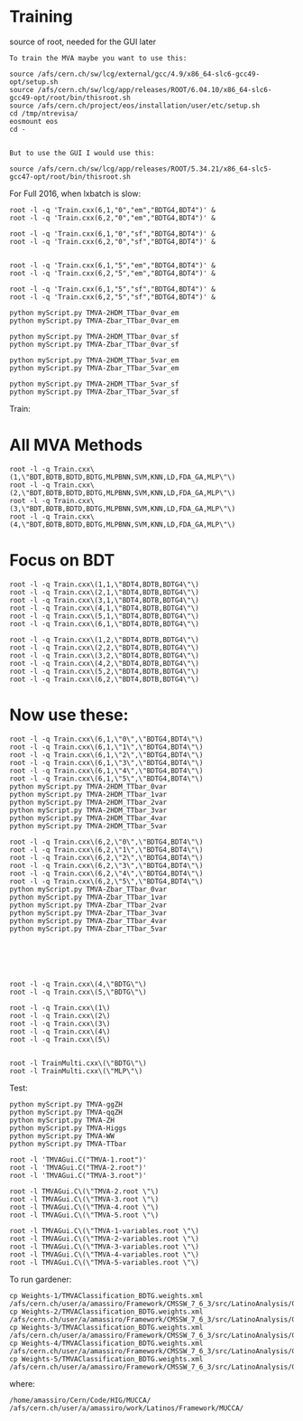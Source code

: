 Training
====

source of root, needed for the GUI later


    To train the MVA maybe you want to use this:

    source /afs/cern.ch/sw/lcg/external/gcc/4.9/x86_64-slc6-gcc49-opt/setup.sh
    source /afs/cern.ch/sw/lcg/app/releases/ROOT/6.04.10/x86_64-slc6-gcc49-opt/root/bin/thisroot.sh
    source /afs/cern.ch/project/eos/installation/user/etc/setup.sh
    cd /tmp/ntrevisa/    
    eosmount eos
    cd -


    But to use the GUI I would use this:

    source /afs/cern.ch/sw/lcg/app/releases/ROOT/5.34.21/x86_64-slc5-gcc47-opt/root/bin/thisroot.sh

 
For Full 2016, when lxbatch is slow:

    root -l -q 'Train.cxx(6,1,"0","em","BDTG4,BDT4")' &
    root -l -q 'Train.cxx(6,2,"0","em","BDTG4,BDT4")' &

    root -l -q 'Train.cxx(6,1,"0","sf","BDTG4,BDT4")' &
    root -l -q 'Train.cxx(6,2,"0","sf","BDTG4,BDT4")' &


    root -l -q 'Train.cxx(6,1,"5","em","BDTG4,BDT4")' &
    root -l -q 'Train.cxx(6,2,"5","em","BDTG4,BDT4")' &

    root -l -q 'Train.cxx(6,1,"5","sf","BDTG4,BDT4")' &
    root -l -q 'Train.cxx(6,2,"5","sf","BDTG4,BDT4")' &

    python myScript.py TMVA-2HDM_TTbar_0var_em 
    python myScript.py TMVA-Zbar_TTbar_0var_em 

    python myScript.py TMVA-2HDM_TTbar_0var_sf 
    python myScript.py TMVA-Zbar_TTbar_0var_sf 

    python myScript.py TMVA-2HDM_TTbar_5var_em 
    python myScript.py TMVA-Zbar_TTbar_5var_em 

    python myScript.py TMVA-2HDM_TTbar_5var_sf 
    python myScript.py TMVA-Zbar_TTbar_5var_sf 

Train:

# All MVA Methods	
    root -l -q Train.cxx\(1,\"BDT,BDTB,BDTD,BDTG,MLPBNN,SVM,KNN,LD,FDA_GA,MLP\"\)
    root -l -q Train.cxx\(2,\"BDT,BDTB,BDTD,BDTG,MLPBNN,SVM,KNN,LD,FDA_GA,MLP\"\)
    root -l -q Train.cxx\(3,\"BDT,BDTB,BDTD,BDTG,MLPBNN,SVM,KNN,LD,FDA_GA,MLP\"\)
    root -l -q Train.cxx\(4,\"BDT,BDTB,BDTD,BDTG,MLPBNN,SVM,KNN,LD,FDA_GA,MLP\"\)

# Focus on BDT
    root -l -q Train.cxx\(1,1,\"BDT4,BDTB,BDTG4\"\)
    root -l -q Train.cxx\(2,1,\"BDT4,BDTB,BDTG4\"\)
    root -l -q Train.cxx\(3,1,\"BDT4,BDTB,BDTG4\"\)
    root -l -q Train.cxx\(4,1,\"BDT4,BDTB,BDTG4\"\)
    root -l -q Train.cxx\(5,1,\"BDT4,BDTB,BDTG4\"\)
    root -l -q Train.cxx\(6,1,\"BDT4,BDTB,BDTG4\"\)

    root -l -q Train.cxx\(1,2,\"BDT4,BDTB,BDTG4\"\)
    root -l -q Train.cxx\(2,2,\"BDT4,BDTB,BDTG4\"\)
    root -l -q Train.cxx\(3,2,\"BDT4,BDTB,BDTG4\"\)
    root -l -q Train.cxx\(4,2,\"BDT4,BDTB,BDTG4\"\)
    root -l -q Train.cxx\(5,2,\"BDT4,BDTB,BDTG4\"\)
    root -l -q Train.cxx\(6,2,\"BDT4,BDTB,BDTG4\"\)

# Now use these:
    root -l -q Train.cxx\(6,1,\"0\",\"BDTG4,BDT4\"\)
    root -l -q Train.cxx\(6,1,\"1\",\"BDTG4,BDT4\"\)
    root -l -q Train.cxx\(6,1,\"2\",\"BDTG4,BDT4\"\)
    root -l -q Train.cxx\(6,1,\"3\",\"BDTG4,BDT4\"\)
    root -l -q Train.cxx\(6,1,\"4\",\"BDTG4,BDT4\"\)
    root -l -q Train.cxx\(6,1,\"5\",\"BDTG4,BDT4\"\)
    python myScript.py TMVA-2HDM_TTbar_0var
    python myScript.py TMVA-2HDM_TTbar_1var
    python myScript.py TMVA-2HDM_TTbar_2var
    python myScript.py TMVA-2HDM_TTbar_3var
    python myScript.py TMVA-2HDM_TTbar_4var
    python myScript.py TMVA-2HDM_TTbar_5var

    root -l -q Train.cxx\(6,2,\"0\",\"BDTG4,BDT4\"\)
    root -l -q Train.cxx\(6,2,\"1\",\"BDTG4,BDT4\"\)
    root -l -q Train.cxx\(6,2,\"2\",\"BDTG4,BDT4\"\)
    root -l -q Train.cxx\(6,2,\"3\",\"BDTG4,BDT4\"\)
    root -l -q Train.cxx\(6,2,\"4\",\"BDTG4,BDT4\"\)
    root -l -q Train.cxx\(6,2,\"5\",\"BDTG4,BDT4\"\)
    python myScript.py TMVA-Zbar_TTbar_0var
    python myScript.py TMVA-Zbar_TTbar_1var
    python myScript.py TMVA-Zbar_TTbar_2var
    python myScript.py TMVA-Zbar_TTbar_3var
    python myScript.py TMVA-Zbar_TTbar_4var
    python myScript.py TMVA-Zbar_TTbar_5var






    root -l -q Train.cxx\(4,\"BDTG\"\)
    root -l -q Train.cxx\(5,\"BDTG\"\)
    
    root -l -q Train.cxx\(1\)
    root -l -q Train.cxx\(2\)
    root -l -q Train.cxx\(3\)
    root -l -q Train.cxx\(4\)
    root -l -q Train.cxx\(5\)

    
    root -l TrainMulti.cxx\(\"BDTG\"\)
    root -l TrainMulti.cxx\(\"MLP\"\)

Test:

	python myScript.py TMVA-ggZH
	python myScript.py TMVA-qqZH
	python myScript.py TMVA-ZH
	python myScript.py TMVA-Higgs
	python myScript.py TMVA-WW
	python myScript.py TMVA-TTbar

    root -l 'TMVAGui.C("TMVA-1.root")'
    root -l 'TMVAGui.C("TMVA-2.root")'
    root -l 'TMVAGui.C("TMVA-3.root")'

    root -l TMVAGui.C\(\"TMVA-2.root \"\)
    root -l TMVAGui.C\(\"TMVA-3.root \"\)
    root -l TMVAGui.C\(\"TMVA-4.root \"\)
    root -l TMVAGui.C\(\"TMVA-5.root \"\)

    root -l TMVAGui.C\(\"TMVA-1-variables.root \"\)
    root -l TMVAGui.C\(\"TMVA-2-variables.root \"\)
    root -l TMVAGui.C\(\"TMVA-3-variables.root \"\)
    root -l TMVAGui.C\(\"TMVA-4-variables.root \"\)
    root -l TMVAGui.C\(\"TMVA-5-variables.root \"\)

    
To run gardener:

    cp Weights-1/TMVAClassification_BDTG.weights.xml   /afs/cern.ch/user/a/amassiro/Framework/CMSSW_7_6_3/src/LatinoAnalysis/Gardener/python/data/mucca/TMVAClassification_BDTG.weights.bkg1.xml
    cp Weights-2/TMVAClassification_BDTG.weights.xml   /afs/cern.ch/user/a/amassiro/Framework/CMSSW_7_6_3/src/LatinoAnalysis/Gardener/python/data/mucca/TMVAClassification_BDTG.weights.bkg2.xml
    cp Weights-3/TMVAClassification_BDTG.weights.xml   /afs/cern.ch/user/a/amassiro/Framework/CMSSW_7_6_3/src/LatinoAnalysis/Gardener/python/data/mucca/TMVAClassification_BDTG.weights.bkg3.xml
    cp Weights-4/TMVAClassification_BDTG.weights.xml   /afs/cern.ch/user/a/amassiro/Framework/CMSSW_7_6_3/src/LatinoAnalysis/Gardener/python/data/mucca/TMVAClassification_BDTG.weights.bkg4.xml
    cp Weights-5/TMVAClassification_BDTG.weights.xml   /afs/cern.ch/user/a/amassiro/Framework/CMSSW_7_6_3/src/LatinoAnalysis/Gardener/python/data/mucca/TMVAClassification_BDTG.weights.bkg5.xml
    
    
where:

    /home/amassiro/Cern/Code/HIG/MUCCA/
    /afs/cern.ch/user/a/amassiro/work/Latinos/Framework/MUCCA/
